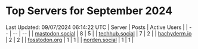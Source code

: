 # Top Servers for September 2024
Last Updated: 09/07/2024 06:14:22 UTC
| Server | Posts | Active Users |
| -- | -- | -- |
| [mastodon.social](https://mastodon.social/tags/PowerShell) | 8 | 5 |
| [techhub.social](https://techhub.social/tags/PowerShell) | 7 | 2 |
| [hachyderm.io](https://hachyderm.io/tags/PowerShell) | 2 | 2 |
| [fosstodon.org](https://fosstodon.org/tags/PowerShell) | 1 | 1 |
| [norden.social](https://norden.social/tags/PowerShell) | 1 | 1 |
